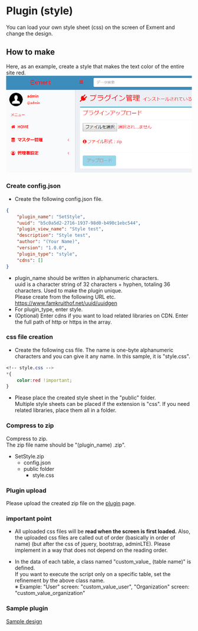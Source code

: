 # Plugin (style)
You can load your own style sheet (css) on the screen of Exment and change the design.

## How to make
Here, as an example, create a style that makes the text color of the entire site red.
![style](img/plugin/plugin_style1.png)  

### Create config.json
- Create the following config.json file.  

~~~ json
{
    "plugin_name": "SetStyle",
    "uuid": "b5c0a5d2-2716-1937-98d0-b490c1ebc544",
    "plugin_view_name": "Style test",
    "description": "Style test",
    "author": "(Your Name)",
    "version": "1.0.0",
    "plugin_type": "style",
    "cdns": []
}
~~~

- plugin_name should be written in alphanumeric characters.  
uuid is a character string of 32 characters + hyphen, totaling 36 characters. Used to make the plugin unique.  
Please create from the following URL etc.  
https://www.famkruithof.net/uuid/uuidgen
- For plugin_type, enter style.  
- (Optional) Enter cdns if you want to load related libraries on CDN. Enter the full path of http or https in the array.  

### css file creation
- Create the following css file. The name is one-byte alphanumeric characters and you can give it any name. In this sample, it is "style.css".  

~~~ css
<!-- style.css -->
*{
    color:red !important;
}
~~~

- Please place the created style sheet in the "public" folder.  
Multiple style sheets can be placed if the extension is "css". If you need related libraries, place them all in a folder.

### Compress to zip
Compress to zip.  
The zip file name should be "(plugin_name) .zip".
- SetStyle.zip
    - config.json
    - public folder
        - style.css

### Plugin upload
Please upload the created zip file on the [plugin](/plugin) page.

### important point
- All uploaded css files will be **read when the screen is first loaded.**
Also, the uploaded css files are called out of order (basically in order of name) (but after the css of jquery, bootstrap, adminLTE).
Please implement in a way that does not depend on the reading order.

- In the data of each table, a class named "custom_value_ (table name)" is defined.  
If you want to execute the script only on a specific table, set the refinement by the above class name.  
※ Example: "User" screen: "custom_value_user", "Organization" screen: "custom_value_organization"

### Sample plugin
[Sample design](https://github.com/exment-git/plugin-sample/tree/main/style/SetStyle)